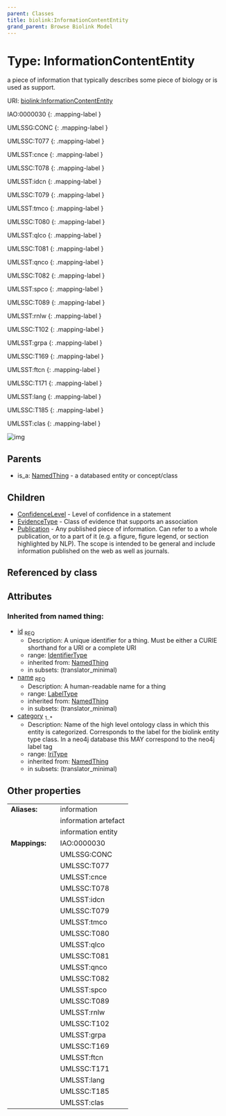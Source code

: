 ```yaml
---
parent: Classes
title: biolink:InformationContentEntity
grand_parent: Browse Biolink Model
---
```


# Type: InformationContentEntity


a piece of information that typically describes some piece of biology or is used as support.

URI: [biolink:InformationContentEntity](https://w3id.org/biolink/vocab/InformationContentEntity)

IAO:0000030
{: .mapping-label }

UMLSSG:CONC
{: .mapping-label }

UMLSSC:T077
{: .mapping-label }

UMLSST:cnce
{: .mapping-label }

UMLSSC:T078
{: .mapping-label }

UMLSST:idcn
{: .mapping-label }

UMLSSC:T079
{: .mapping-label }

UMLSST:tmco
{: .mapping-label }

UMLSSC:T080
{: .mapping-label }

UMLSST:qlco
{: .mapping-label }

UMLSSC:T081
{: .mapping-label }

UMLSST:qnco
{: .mapping-label }

UMLSSC:T082
{: .mapping-label }

UMLSST:spco
{: .mapping-label }

UMLSSC:T089
{: .mapping-label }

UMLSST:rnlw
{: .mapping-label }

UMLSSC:T102
{: .mapping-label }

UMLSST:grpa
{: .mapping-label }

UMLSSC:T169
{: .mapping-label }

UMLSST:ftcn
{: .mapping-label }

UMLSSC:T171
{: .mapping-label }

UMLSST:lang
{: .mapping-label }

UMLSSC:T185
{: .mapping-label }

UMLSST:clas
{: .mapping-label }

![img](http://yuml.me/diagram/nofunky;dir:TB/class/\[InformationContentEntity&#124;id(i):identifier_type;name(i):label_type;category(i):iri_type%20%2B]^-\[Publication],%20\[InformationContentEntity]^-\[EvidenceType],%20\[InformationContentEntity]^-\[ConfidenceLevel],%20\[NamedThing]^-\[InformationContentEntity])

## Parents

 *  is_a: [NamedThing](NamedThing.md) - a databased entity or concept/class

## Children

 * [ConfidenceLevel](ConfidenceLevel.md) - Level of confidence in a statement
 * [EvidenceType](EvidenceType.md) - Class of evidence that supports an association
 * [Publication](Publication.md) - Any published piece of information. Can refer to a whole publication, or to a part of it (e.g. a figure, figure legend, or section highlighted by NLP). The scope is intended to be general and include information published on the web as well as journals.

## Referenced by class


## Attributes


### Inherited from named thing:

 * [id](id.md)  <sub>REQ</sub>
    * Description: A unique identifier for a thing. Must be either a CURIE shorthand for a URI or a complete URI
    * range: [IdentifierType](types/IdentifierType.md)
    * inherited from: [NamedThing](NamedThing.md)
    * in subsets: (translator_minimal)
 * [name](name.md)  <sub>REQ</sub>
    * Description: A human-readable name for a thing
    * range: [LabelType](types/LabelType.md)
    * inherited from: [NamedThing](NamedThing.md)
    * in subsets: (translator_minimal)
 * [category](category.md)  <sub>1..*</sub>
    * Description: Name of the high level ontology class in which this entity is categorized. Corresponds to the label for the biolink entity type class. In a neo4j database this MAY correspond to the neo4j label tag
    * range: [IriType](types/IriType.md)
    * inherited from: [NamedThing](NamedThing.md)
    * in subsets: (translator_minimal)

## Other properties

|  |  |  |
| --- | --- | --- |
| **Aliases:** | | information |
|  | | information artefact |
|  | | information entity |
| **Mappings:** | | IAO:0000030 |
|  | | UMLSSG:CONC |
|  | | UMLSSC:T077 |
|  | | UMLSST:cnce |
|  | | UMLSSC:T078 |
|  | | UMLSST:idcn |
|  | | UMLSSC:T079 |
|  | | UMLSST:tmco |
|  | | UMLSSC:T080 |
|  | | UMLSST:qlco |
|  | | UMLSSC:T081 |
|  | | UMLSST:qnco |
|  | | UMLSSC:T082 |
|  | | UMLSST:spco |
|  | | UMLSSC:T089 |
|  | | UMLSST:rnlw |
|  | | UMLSSC:T102 |
|  | | UMLSST:grpa |
|  | | UMLSSC:T169 |
|  | | UMLSST:ftcn |
|  | | UMLSSC:T171 |
|  | | UMLSST:lang |
|  | | UMLSSC:T185 |
|  | | UMLSST:clas |

